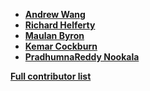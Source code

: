 * **[Andrew Wang](https://github.com/awangc )**
* **[Richard Helferty](https://github.com/rotosonic)**
* **[Maulan Byron](https://github.com/mbyron01)**
* **[Kemar Cockburn](https://github.com/kemarc)**
* **[PradhumnaReddy Nookala](https://github.com/Pradhyumna02)**

**[Full contributor list](https://github.com/Comcast/Speed-testJS/graphs/contributors)**